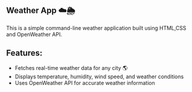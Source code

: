 ## Weather App ☁️🌦️

This is a simple command-line weather application built using HTML,CSS and OpenWeather API.

## Features:
- Fetches real-time weather data for any city 🌎  
- Displays temperature, humidity, wind speed, and weather conditions  
- Uses OpenWeather API for accurate weather information  
